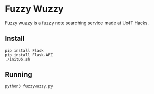 Fuzzy Wuzzy
===========
Fuzzy wuzzy is a fuzzy note searching service made at UofT Hacks.

Install
-------
```
pip install Flask
pip install Flask-API
./initDb.sh
```

Running
-------
```python3 fuzzywuzzy.py```

